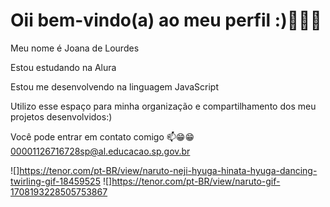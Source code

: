 # Oii bem-vindo(a) ao meu perfil :)💙🖤💙

Meu nome é Joana de Lourdes

Estou estudando na Alura

Estou me desenvolvendo na linguagem JavaScript

Utilizo esse espaço para minha organização e compartilhamento dos meu projetos desenvolvidos:)


Você pode entrar em contato comigo 📫😁😁
00001126716728sp@al.educacao.sp.gov.br

![]https://tenor.com/pt-BR/view/naruto-neji-hyuga-hinata-hyuga-dancing-twirling-gif-18459525
![]https://tenor.com/pt-BR/view/naruto-gif-1708193228505753867
